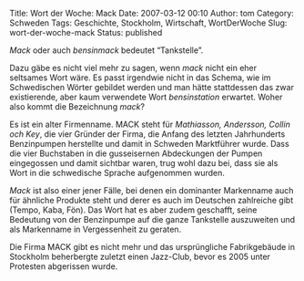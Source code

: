 Title: Wort der Woche: Mack
Date: 2007-03-12 00:10
Author: tom
Category: Schweden
Tags: Geschichte, Stockholm, Wirtschaft, WortDerWoche
Slug: wort-der-woche-mack
Status: published

*Mack* oder auch *bensinmack* bedeutet “Tankstelle”.

Dazu gäbe es nicht viel mehr zu sagen, wenn *mack* nicht ein eher
seltsames Wort wäre. Es passt irgendwie nicht in das Schema, wie im
Schwedischen Wörter gebildet werden und man hätte stattdessen das zwar
existierende, aber kaum verwendete Wort *bensinstation* erwartet. Woher
also kommt die Bezeichnung *mack*?

Es ist ein alter Firmenname. MACK steht für *Mathiasson, Andersson,
Collin och Key*, die vier Gründer der Firma, die Anfang des letzten
Jahrhunderts Benzinpumpen herstellte und damit in Schweden Marktführer
wurde. Dass die vier Buchstaben in die gusseisernen Abdeckungen der
Pumpen eingegossen und damit sichtbar waren, trug wohl dazu bei, dass
sie als Wort in die schwedische Sprache aufgenommen wurden.

*Mack* ist also einer jener Fälle, bei denen ein dominanter Markenname
auch für ähnliche Produkte steht und derer es auch im Deutschen
zahlreiche gibt (Tempo, Kaba, Fön). Das Wort hat es aber zudem
geschafft, seine Bedeutung von der Benzinpumpe auf die ganze Tankstelle
auszuweiten und als Markenname in Vergessenheit zu geraten.

Die Firma MACK gibt es nicht mehr und das ursprüngliche Fabrikgebäude in
Stockholm beherbergte zuletzt einen Jazz-Club, bevor es 2005 unter
Protesten abgerissen wurde.

